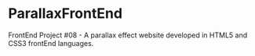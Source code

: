# ParallaxFrontEnd
FrontEnd Project #08 - A parallax effect website developed in HTML5 and CSS3 frontEnd languages.
